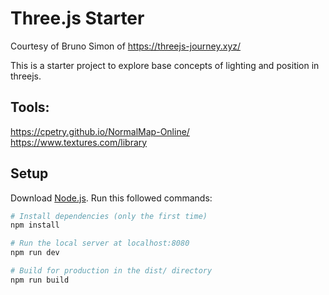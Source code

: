 # Three.js Starter
Courtesy of Bruno Simon of https://threejs-journey.xyz/

This is a starter project to explore base concepts of lighting and position in threejs. 

## Tools: 
https://cpetry.github.io/NormalMap-Online/
https://www.textures.com/library

## Setup
Download [Node.js](https://nodejs.org/en/download/).
Run this followed commands:

``` bash
# Install dependencies (only the first time)
npm install

# Run the local server at localhost:8080
npm run dev

# Build for production in the dist/ directory
npm run build
```
